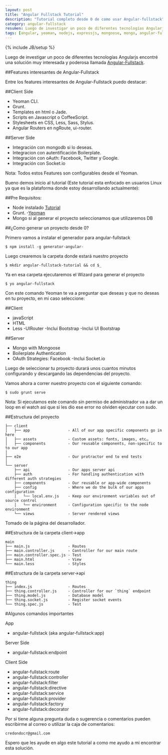 ```yaml
---
layout: post
title: "Angular Fullstack Tutorial"
description: "Tutorial completo desde 0 de como usar Angular-fullstack"
category: angular-fullstack 
resumen: Luego de investigar un poco de diferentes tecnologías Angularjs encontré una solución muy interesada y poderosa llamada Angular-Fullstack
tags: [angular, yeoman, nodejs, expressjs, mongoose, mongo, angular-fullstack, tutorial]
---
```

{% include JB/setup %}

Luego de investigar un poco de diferentes tecnologías Angularjs encontré una solución muy interesada y poderosa llamada [Angular-Fullstack](https://github.com/DaftMonk/generator-angular-fullstack).

##Features interesantes de Angular-Fullstack

Entre los features interesantes de Angular-Fullstack puedo destacar:

##Client Side
- Yeoman CLI.
- Grunt.
- Templates en html o Jade.
- Scripts en Javascript o CoffeeScript.
- Stylesheets en CSS, Less, Sass, Stylus.
- Angular Routers en ngRoute, ui-router.



##Server Side
- Integración con mongodb si lo deseas.
- Integracion con autentificación Boilerplate.
- Integración con oAuth: Facebook, Twitter y Google. 
- Integración con Socket.io
<!-- more -->

Nota: Todos estos Features son configurables desde el Yeoman.

Bueno demos inicio al tutorial (Este tutorial esta enfocado en usuarios Linux ya que es la plataforma donde estoy desarrollando actualmente):

##Pre Requisitos:

- Node instalado [Tutorial](https://github.com/joyent/node/wiki/Installing-Node.js-via-package-manager)
- Grunt.
-[Yeoman](http://yeoman.io)
- Mongo si al generar el proyecto seleccionamos que utilizaremos DB


##¿Como generar un proyecto desde 0?

Primero vamos a instalar el generador para angular-fullstack
	
	$ npm install -g generator-angular-

Luego crearemos la carpeta donde estará nuestro proyecto

	$ mkdir angular-fullstack-tutorial && cd $_

Ya en esa carpeta ejecutaremos el Wizard para generar el proyecto

	$ yo angular-fullstack

Con este comando Yeoman te va a preguntar que deseas y que no deseas en tu proyecto, en mi caso seleccione:

##Client
- javaScript
- HTML
- Less
-UIRouter
-Inclui Bootstrap
-Inclui UI Bootstrap

##Server
- Mongo with Mongoose
- Boilerplate Authentication
- OAuth Strategies: Facebook
-Inclui Socket.io

<p>Luego de seleccionar tu proyecto durará unos cuantos minutos configurando y descargando las dependencias del proyecto.</p>

Vamos ahora a correr nuestro proyecto con el siguiente comando:

	$ sudo grunt serve

Nota: Si ejecutamos este comando sin permiso de administrador va a dar un loop en el watch asi que si les dio ese error no olviden ejecutar con sudo.

##Estructura del proyecto

	├── client
	│   ├── app                 - All of our app specific components go in here
	│   ├── assets              - Custom assets: fonts, images, etc…
	│   ├── components          - Our reusable components, non-specific to to our app
	│
	├── e2e                     - Our protractor end to end tests
	│
	└── server
	    ├── api                 - Our apps server api
	    ├── auth                - For handling authentication with different auth strategies
	    ├── components          - Our reusable or app-wide components
	    ├── config              - Where we do the bulk of our apps configuration
	    │   └── local.env.js    - Keep our environment variables out of source control
	    │   └── environment     - Configuration specific to the node environment
	    └── views               - Server rendered views

Tomado de la página del desarrollador.

##Estructura de la carpeta client->app

	main
	├── main.js                 - Routes
	├── main.controller.js      - Controller for our main route
	├── main.controller.spec.js - Test
	├── main.html               - View
	└── main.less               - Styles

##Estructura de la carpeta server->api

	thing
	├── index.js                - Routes
	├── thing.controller.js     - Controller for our `thing` endpoint
	├── thing.model.js          - Database model
	├── thing.socket.js         - Register socket events
	└── thing.spec.js           - Test

#Algunos comandos importantes

App

- angular-fullstack (aka angular-fullstack:app)

Server Side

- angular-fullstack:endpoint

Client Side

- angular-fullstack:route
- angular-fullstack:controller
- angular-fullstack:filter
- angular-fullstack:directive
- angular-fullstack:service
- angular-fullstack:provider
- angular-fullstack:factory
- angular-fullstack:decorator

Por si tiene alguna pregunta duda o sugerencia o comentarios pueden escribirme al correo o utilizar la caja de comentarios:

	credondocr@gmail.com

Espero que les ayude en algo este tutorial a como me ayudo a mi encontrar esta solución.

